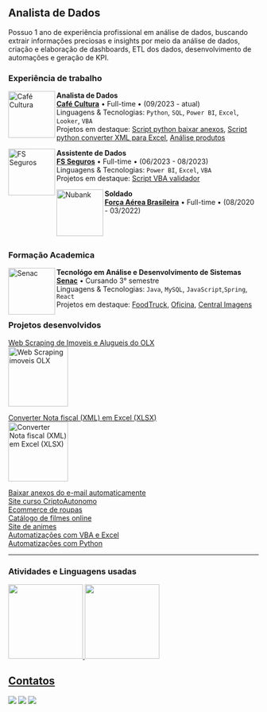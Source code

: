 <!--  ## Olá, eu sou o Marcus! 
<p>-Graduando de Análise e Desenvolvimento de Sistemas.</p> 
<img src="https://capsule-render.vercel.app/api?type=venom&height=200&color=gradient&text=Marcus&fontAlign=51&animation=fadeIn&textBg=false&section=header&reversal=false" />
-->

<h2>Analista de Dados</h2>
<p>Possuo 1 ano de experiência profissional em análise de dados, buscando extrair informações preciosas e insights por meio da análise de dados, criação e elaboração de dashboards, ETL dos dados, desenvolvimento de automações e geração de KPI.</p>

### Experiência de trabalho

[<img align="left" height="94px" width="94px" alt="Café Cultura" src="https://i.imgur.com/Xnha17i.png"/>](https://cafeculturabrasil.com/)

**Analista de Dados** \
[**Café Cultura**](https://cafeculturabrasil.com/) • Full-time • (09/2023 - atual) 
<br/>
Linguagens & Tecnologias: `Python`, `SQL`, `Power BI`, `Excel`, `Looker`, `VBA`
<br/>
Projetos em destaque: [Script python baixar anexos](https://github.com/MarcusMix/baixar-anexos-automaticamente), [Script python converter XML para Excel](https://github.com/MarcusMix/converter-xml-para-excel), [Análise produtos](<www.google.com>) 
<br/>

[<img align="left" height="94px" width="94px" alt="FS Seguros" src="https://i.imgur.com/JZvrS6m.png"/>](https://www.fsseguross.com.br/)

**Assistente de Dados** \
[**FS Seguros**](https://www.fsseguross.com.br/) • Full-time • (06/2023 - 08/2023)
<br/>
Linguagens & Tecnologias: `Power BI`, `Excel`, `VBA`
<br/>
Projetos em destaque: [Script VBA validador]()
<br/>

[<img align="left" height="94px" width="94px" alt="Nubank" src="https://media.licdn.com/dms/image/D4D0BAQG0QWVuaUpxEw/company-logo_200_200/0/1707483075201/faboficial_logo?e=1722470400&v=beta&t=6f3_S0YK65QW5_RArmPjLAq1V1XWVaOgfxUnYR2sUzE"/>](https://nubank.com.br/)

**Soldado** \
[**Força Aérea Brasileira**](https://www.fab.mil.br/index.php) • Full-time • (08/2020 - 03/2022)
<!-- Linguagens & Tecnologias: `React Native`, `Node`, `Swift`, `Kotlin`, `OpenShift` \
Projetos em destaque: [App](https://nubank.com.br/) -->
<br/>
<br/>

<!--
<h3>Atuação Profissional</h3>
<ul>
  <li>Café Cultura | Analista de Dados (09/2023 - atual) </li>
  <li>FS Seguros | Assistente de Dados (06/2023 - 08/2023) </li>
  <li>Força Aérea Brasileira | Soldado (08/2020 - 03/2022) </li>
</ul>

-->

<h3>Formação Academica</h3>

[<img align="left" height="94px" width="94px" alt="Senac" src="https://logodownload.org/wp-content/uploads/2014/10/senac-logo-0.png"/>](https://portal.sc.senac.br/)
**Tecnológo em Análise e Desenvolvimento de Sistemas** \
[**Senac**](https://portal.sc.senac.br/portal/novo/) • Cursando 3° semestre
<br/>
Linguagens & Tecnologias: `Java`, `MySQL`, `JavaScript`,`Spring`, `React`
<br/>
Projetos em destaque: [FoodTruck](<https://github.com/MarcusMix/poo-java>), [Oficina](<https://github.com/MarcusMix/oficina-project>), [Central Imagens](<https://github.com/DataStoreRepository/central-das-imagens>) 


### Projetos desenvolvidos
[Web Scraping de Imoveis e Alugueis do OLX](<https://github.com/MarcusMix/webscraping-python>)
 <br/>
<img src="https://i.imgur.com/0G6m8wt.png" height="120px" alt="Web Scraping imoveis OLX" />



 [Converter Nota fiscal (XML) em Excel (XLSX)](<https://github.com/MarcusMix/converter-xml-para-excel>) 
 <br/>
 <img src="https://i.imgur.com/y8PIg61.png" height="120px" alt="Converter Nota fiscal (XML) em Excel (XLSX)" />


[Baixar anexos do e-mail automaticamente](<https://github.com/MarcusMix/baixar-anexos-automaticamente>) <br/>
[Site curso CriptoAutonomo](<https://criptoautonomo.com>) <br/>
[Ecommerce de roupas](<https://github.com/MarcusMix/ecommerce>)<br/>
[Catálogo de filmes online](<https://github.com/MarcusMix/movies-catalog>)<br/>
[Site de animes](<https://github.com/MarcusMix/api-anime>)<br/>
[Automatizações com VBA e Excel](<https://github.com/MarcusMix/vba>)<br/>
[Automatizações com Python](<https://github.com/MarcusMix/python>)<br/>

<!-- <img src="" height="120px" alt="Baixar anexos do e-mail automaticamente" /> -->
<!--
<ul>
  <li>Tecnológo em Análise e Desenvolvimento de Sistemas (03/2022 - 06/2025) </li>
</ul>
-->
<hr>
<h3>Atividades e Linguagens usadas</h3>
<div align="left">
  <a href="https://github.com/MarcusMix">
  <!-- <img height="150em" src="https://github-readme-stats.vercel.app/api?username=MarcusMix&show_icons=true&theme=codeSTACKr&include_all_commits=true&count_private=true"/> -->
   <img height="150em" src="https://github-readme-stats.vercel.app/api?username=marcusmix&show_icons=true&theme=dark" />
  <img height="150em" src="https://github-readme-stats.vercel.app/api/top-langs/?username=MarcusMix&layout=compact&langs_count=10&theme=dark"/>
</div>


  <!--
  <h2> Ferramentas </h2>
 
  [![My Skills](https://skillicons.dev/icons?i=ts,js,nodejs,react,html,css,java,mysql)](https://skillicons.dev)

<div style="display: inline_block"><br>
  <img align="center" alt="Marcus-Js" height="30" width="40" src="https://raw.githubusercontent.com/devicons/devicon/master/icons/javascript/javascript-plain.svg">
  <img align="center" alt="Marcus-HTML" height="30" width="40" src="https://raw.githubusercontent.com/devicons/devicon/master/icons/html5/html5-original.svg">
  <img align="center" alt="Marcus-CSS" height="30" width="40" src="https://raw.githubusercontent.com/devicons/devicon/master/icons/css3/css3-original.svg">
  <img align="center" alt="Marcus-CSS" height="30" width="40" src="https://raw.githubusercontent.com/devicons/devicon/master/icons/java/java-original.svg">
  <img align="center" alt="Marcus-CSS" height="30" width="40" src="https://raw.githubusercontent.com/devicons/devicon/master/icons/react/react-original.svg">
  <img align="center" alt="Marcus-CSS" height="30" width="40" src="https://raw.githubusercontent.com/devicons/devicon/master/icons/typescript/typescript-original.svg">
  <img align="center" alt="Marcus-CSS" height="30" width="40" src="https://raw.githubusercontent.com/devicons/devicon/master/icons/mysql/mysql-original.svg">
  <img align="center" alt="Marcus-CSS" height="30" width="40" src="https://raw.githubusercontent.com/devicons/devicon/master/icons/sass/sass-original.svg">
</div>
  -->
 <h2> Contatos </h2> 
 <div>  
   <a href="mailto:marcus.programacao@gmail.com"><img src="https://img.shields.io/badge/Gmail-D14836?style=for-the-badge&logo=gmail&logoColor=white" target="_blank"></a>
   <a href="https://www.linkedin.com/in/marcus-sandi-47a47122b/"><img src="https://img.shields.io/badge/-LinkedIn-%230077B5?style=for-the-badge&logo=linkedin&logoColor=white" target="_blank"></a>
   <a href="https://www.instagram.com/marcus.sandi/"><img src="https://img.shields.io/badge/Instagram-E4405F?style=for-the-badge&logo=instagram&logoColor=white" target="blank"></a>
 </div>
  <!--
  ![Snake animation](https://github.com/MarcusMix/MarcusMix/blob/output/github-contribution-grid-snake.svg)
  -->

